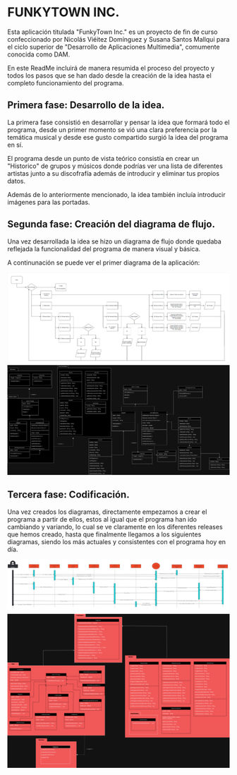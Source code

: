 # FUNKYTOWN INC.
Esta aplicación titulada "FunkyTown Inc." es un proyecto de fin de curso confeccionado por Nicolás Viéitez Domínguez y Susana Santos Mallqui para el ciclo superior de "Desarrollo de Aplicaciones Multimedia", comumente conocida como DAM.

En este ReadMe incluirá de manera resumida el proceso del proyecto y todos los pasos que se han dado desde la creación de la idea hasta el completo funcionamiento del programa.

## Primera fase: Desarrollo de la idea.
La primera fase consistió en desarrollar y pensar la idea que formará todo el programa, desde un primer momento se vió una clara preferencia por la temática musical y desde ese gusto compartido surgió la idea del programa en sí.

El programa desde un punto de vista teórico consistía en crear un "Historico" de grupos y músicos donde podrías ver una lista de diferentes artistas junto a su discofrafía además de introducir y eliminar tus propios datos.

Además de lo anteriormente mencionado, la idea también incluía introducir imágenes para las portadas.

## Segunda fase: Creación del diagrama de flujo.
Una vez desarrollada la idea se hizo un diagrama de flujo donde quedaba reflejada la funcionalidad del programa de manera visual y básica.

A continunación se puede ver el primer diagrama de la aplicación:

![El primer diagrama de flujo de nuestra aplicación](ReadMe/DiagramaDeFlujo1.png)
![El diagrama de calses inicial de nuestra apliación](ReadMe/DiagramaDeClasesProyectoDam1.drawio.png)

## Tercera fase: Codificación.
Una vez creados los diagramas, directamente empezamos a crear el programa a partir de ellos, estos al igual que el programa han ido cambiando y variando, lo cual se ve claramente en los diferentes releases que hemos creado, hasta que finalmente llegamos a los siguientes diagramas, siendo los más actuales y consistentes con el programa hoy en día.

![El primer diagrama de flujo de nuestra aplicación](ReadMe/DiagramaSecuencial.jpg)
![El diagrama de calses inicial de nuestra apliación](ReadMe/DiagramaDeClases.png)
